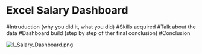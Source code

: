 # Excel Salary Dashboard

#Intruduction (why you did it, what you did)
#Skills acquired
#Talk about the data
#Dashboard build (step by step of ther final conclusion)
#Conclusion


![1_Salary_Dashboard.png](/0_Resources/Images/1_Salary_Dashboard_Final_Dashboard.gif)


